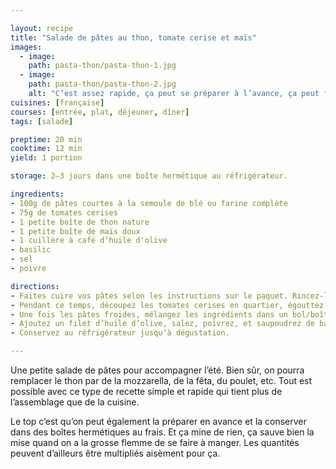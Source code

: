 ```yaml
---

layout: recipe
title: "Salade de pâtes au thon, tomate cerise et maïs"
images:
  - image:
    path: pasta-thon/pasta-thon-1.jpg
  - image:
    path: pasta-thon/pasta-thon-2.jpg
    alt: "C’est assez rapide, ça peut se préparer à l’avance, ça peut faire office d’accompagnement, d’entrée ou de plat principal. Que demande le peuple ?" 
cuisines: [française]
courses: [entrée, plat, déjeuner, dîner]
tags: [salade]

preptime: 20 min
cooktime: 12 min
yield: 1 portion

storage: 2–3 jours dans une boîte hermétique au réfrigérateur.

ingredients:
- 100g de pâtes courtes à la semoule de blé ou farine complète
- 75g de tomates cerises
- 1 petite boîte de thon nature
- 1 petite boîte de maïs doux
- 1 cuillère à café d’huile d'olive
- basilic
- sel
- poivre 

directions:
- Faites cuire vos pâtes selon les instructions sur le paquet. Rincez-les ensuite à l’eau froide pour accélérer leur refroidissement.
- Pendant ce temps, découpez les tomates cerises en quartier, égouttez le maïs et le thon.
- Une fois les pâtes froides, mélangez les ingrédients dans un bol/boîte hermétique.
- Ajoutez un filet d’huile d’olive, salez, poivrez, et saupoudrez de basilic. Mélangez une dernière fois.
- Conservez au réfrigérateur jusqu’à dégustation.

---
```


Une petite salade de pâtes pour accompagner l’été. Bien sûr, on pourra remplacer le thon par de la mozzarella, de la fêta, du poulet, etc. Tout est possible avec ce type de recette simple et rapide qui tient plus de l’assemblage que de la cuisine.

Le top c’est qu’on peut également la préparer en avance et la conserver dans des boîtes hermétiques au frais. Et ça mine de rien, ça sauve bien la mise quand on a la grosse flemme de se faire à manger. Les quantités peuvent d’ailleurs être multipliés aisèment pour ça.